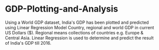 # GDP-Plotting-and-Analysis
Using a World GDP dataset, India's GDP has been plotted and predicted using Linear Regression Model
Country, regional and world GDP in current US Dollars ($). Regional means collections of countries e.g. Europe & Central Asia.
Linear Regression is used to determine and predict the result of India's GDP till 2016.
